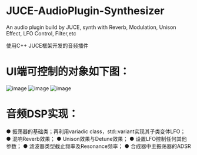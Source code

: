 # JUCE-AudioPlugin-Synthesizer
An audio plugin build by JUCE, synth with Reverb, Modulation, Unison Effect, LFO Control, Filter,etc

使用C++ JUCE框架开发的音频插件
# UI端可控制的对象如下图：
![image](https://github.com/user-attachments/assets/7d699076-459e-4e10-8820-3b1f10b8ee6f)
![image](https://github.com/user-attachments/assets/0683b430-8abc-4321-a75b-bffd70303c36)
![image](https://github.com/user-attachments/assets/89a5b216-0751-4bd6-b98c-36c17714b52e)


# 音频DSP实现：
● 振荡器的基础类；再利用variadic class，std::variant实现其子类变体LFO；
● 混响Reverb效果；
● Unison效果与Detune效果；
● 设置LFO控制任何其他参数；
● 滤波器类型截止频率及Resonance频率；
● 合成器中主振荡器的ADSR
